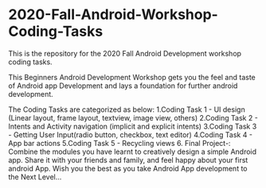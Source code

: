 # 2020-Fall-Android-Workshop-Coding-Tasks
This is the repository for the 2020 Fall Android Development workshop coding tasks.

This Beginners Android Development Workshop gets you the feel and taste of Android app Development 
and lays a foundation for further android development.

The Coding Tasks are categorized as below:
1.Coding Task 1 - UI design (Linear layout, frame layout, textview, image view, others)
2.Coding Task 2 - Intents and Activity navigation (implicit and explicit intents)
3.Coding Task 3 - Getting User Input(radio button, checkbox, text editor)
4.Coding Task 4 - App bar actions
5.Coding Task 5 - Recycling views 
6. Final Project-: Combine the modules you have learnt to creatively design a simple Android app.
Share it with your friends and family, and feel happy about your first android App. 
Wish you the best as you take Android App development to the Next Level...
